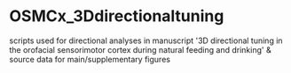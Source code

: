# OSMCx_3Ddirectionaltuning
scripts used for directional analyses in manuscript '3D directional tuning in the orofacial sensorimotor cortex during natural feeding and drinking' 
& source data for main/supplementary figures
